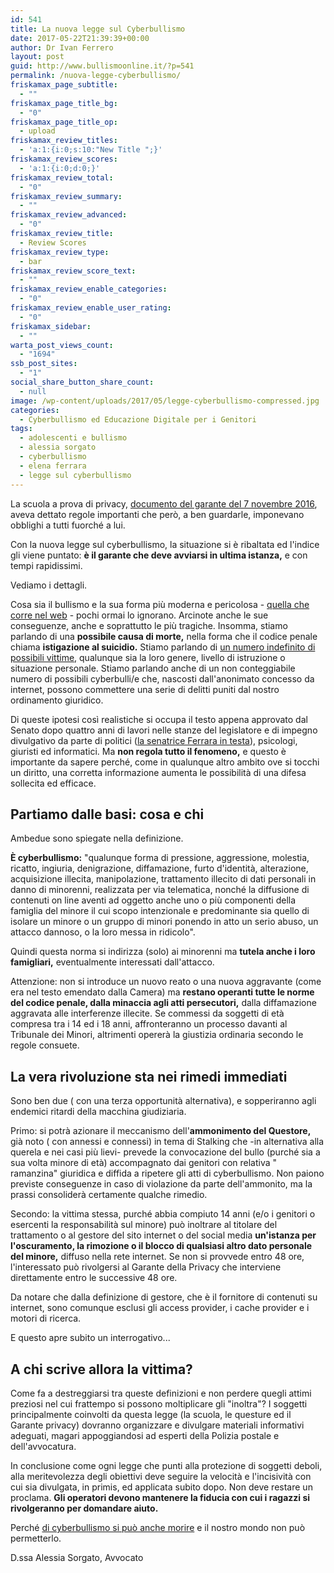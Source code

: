 ```yaml
---
id: 541
title: La nuova legge sul Cyberbullismo
date: 2017-05-22T21:39:39+00:00
author: Dr Ivan Ferrero
layout: post
guid: http://www.bullismoonline.it/?p=541
permalink: /nuova-legge-cyberbullismo/
friskamax_page_subtitle:
  - ""
friskamax_page_title_bg:
  - "0"
friskamax_page_title_op:
  - upload
friskamax_review_titles:
  - 'a:1:{i:0;s:10:"New Title ";}'
friskamax_review_scores:
  - 'a:1:{i:0;d:0;}'
friskamax_review_total:
  - "0"
friskamax_review_summary:
  - ""
friskamax_review_advanced:
  - "0"
friskamax_review_title:
  - Review Scores
friskamax_review_type:
  - bar
friskamax_review_score_text:
  - ""
friskamax_review_enable_categories:
  - "0"
friskamax_review_enable_user_rating:
  - "0"
friskamax_sidebar:
  - ""
warta_post_views_count:
  - "1694"
ssb_post_sites:
  - "1"
social_share_button_share_count:
  - null
image: /wp-content/uploads/2017/05/legge-cyberbullismo-compressed.jpg
categories:
  - Cyberbullismo ed Educazione Digitale per i Genitori
tags:
  - adolescenti e bullismo
  - alessia sorgato
  - cyberbullismo
  - elena ferrara
  - legge sul cyberbullismo
---
```

La scuola a prova di privacy, <a href="http://www.garanteprivacy.it/web/guest/home/docweb/-/docweb-display/docweb/5601934" target="_blank" rel="nofollow noopener noreferrer">documento del garante del 7 novembre 2016</a>, aveva dettato regole importanti che però, a ben guardarle, imponevano obblighi a tutti fuorché a lui.

Con la nuova legge sul cyberbullismo, la situazione si è ribaltata ed l'indice gli viene puntato: <strong>è il garante che deve avviarsi in ultima istanza,</strong> e con tempi rapidissimi.

Vediamo i dettagli.

Cosa sia il bullismo e la sua forma più moderna e pericolosa - <a href="http://www.bullismoonline.it/cosa-bullismo-online-idra-2-0/">quella che corre nel web</a> - pochi ormai lo ignorano.
Arcinote anche le sue conseguenze, anche e soprattutto le più tragiche.
Insomma, stiamo parlando di una <strong>possibile causa di morte,</strong> nella forma che il codice penale chiama <strong>istigazione al suicidio.</strong>
Stiamo parlando di <a href="http://www.bullismoonline.it/cyberbulllismo-e-bullismo-tradizionale-mass-media/">un numero indefinito di possibili vittime,</a> qualunque sia la loro genere, livello di istruzione o situazione personale.
Stiamo parlando anche di un non conteggiabile numero di possibili cyberbulli/e che, nascosti dall'anonimato concesso da internet, possono commettere una serie di delitti puniti dal nostro ordinamento giuridico.

Di queste ipotesi così realistiche si occupa il testo appena approvato dal Senato dopo quattro anni di lavori nelle stanze del legislatore e di impegno divulgativo da parte di politici (<a href="http://www.elenaferrara.it/e-legge-il-ddl-a-tutela-dei-minori-per-la-prevenzione-e-il-contrasto-al-cyberbullismo/" target="_blank" rel="nofollow noopener noreferrer">la senatrice Ferrara in testa</a>), psicologi, giuristi ed informatici.
Ma <strong>non regola tutto il fenomeno,</strong> e questo è importante da sapere perché, come in qualunque altro ambito ove si tocchi un diritto, una corretta informazione aumenta le possibilità di una difesa sollecita ed efficace.
<h2>Partiamo dalle basi: cosa e chi</h2>
Ambedue sono spiegate nella definizione.

<strong>È cyberbullismo:</strong> "qualunque forma di pressione, aggressione, molestia, ricatto, ingiuria, denigrazione, diffamazione, furto d'identità, alterazione, acquisizione illecita, manipolazione, trattamento illecito di dati personali in danno di minorenni, realizzata per via telematica, nonché la diffusione di contenuti on line aventi ad oggetto anche uno o più componenti della famiglia del minore il cui scopo intenzionale e predominante sia quello di isolare un minore o un gruppo di minori ponendo in atto un serio abuso, un attacco dannoso, o la loro messa in ridicolo".

Quindi questa norma si indirizza (solo) ai minorenni ma <strong>tutela anche i loro famigliari,</strong> eventualmente interessati dall'attacco.

Attenzione: non si introduce un nuovo reato o una nuova aggravante (come era nel testo emendato dalla Camera) ma <strong>restano operanti tutte le norme del codice penale, dalla minaccia agli atti persecutori,</strong> dalla diffamazione aggravata alle interferenze illecite.
Se commessi da soggetti di età compresa tra i 14 ed i 18 anni, affronteranno un processo davanti al Tribunale dei Minori, altrimenti opererà la giustizia ordinaria secondo le regole consuete.
<h2>La vera rivoluzione sta nei rimedi immediati</h2>
Sono ben due ( con una terza opportunità alternativa), e sopperiranno agli endemici ritardi della macchina giudiziaria.

Primo: si potrà azionare il meccanismo dell'<strong>ammonimento del Questore,</strong> già noto ( con annessi e connessi) in tema di Stalking che -in alternativa alla querela e nei casi più lievi- prevede la convocazione del bullo (purché sia a sua volta minore di età) accompagnato dai genitori con relativa " ramanzina" giuridica e diffida a ripetere gli atti di cyberbullismo.
Non paiono previste conseguenze in caso di violazione da parte dell'ammonito, ma la prassi consoliderà certamente qualche rimedio.

Secondo: la vittima stessa, purché abbia compiuto 14 anni (e/o i genitori o esercenti la responsabilità sul minore) può inoltrare al titolare del trattamento o al gestore del sito internet o del social media <strong>un'istanza per l'oscuramento, la rimozione o il blocco di qualsiasi altro dato personale del minore,</strong> diffuso nella rete internet.
Se non si provvede entro 48 ore, l'interessato può rivolgersi al Garante della Privacy che interviene direttamente entro le successive 48 ore.

Da notare che dalla definizione di gestore, che è il fornitore di contenuti su internet, sono comunque esclusi gli access provider, i cache provider e i motori di ricerca.

E questo apre subito un interrogativo...
<h2>A chi scrive allora la vittima?</h2>
Come fa a destreggiarsi tra queste definizioni e non perdere quegli attimi preziosi nel cui frattempo si possono moltiplicare gli "inoltra"?
I soggetti principalmente coinvolti da questa legge (la scuola, le questure ed il Garante privacy) dovranno organizzare e divulgare materiali informativi adeguati, magari appoggiandosi ad esperti della Polizia postale e dell'avvocatura.

In conclusione come ogni legge che punti alla protezione di soggetti deboli, alla meritevolezza degli obiettivi deve seguire la velocità e l'incisività con cui sia divulgata, in primis, ed applicata subito dopo.
Non deve restare un proclama.
<strong>Gli operatori devono mantenere la fiducia con cui i ragazzi si rivolgeranno per domandare aiuto.</strong>

Perché <a href="http://www.bullismoonline.it/quando-il-cyberbullismo-ci-stupisce-e-sconvolge-i-nostri-schemi/">di cyberbullismo si può anche morire</a> e il nostro mondo non può permetterlo.

D.ssa Alessia Sorgato, Avvocato